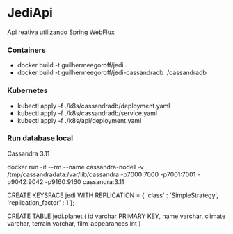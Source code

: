 # JediApi

Api reativa utilizando Spring WebFlux

### Containers

- docker build -t guilhermeegoroff/jedi .
- docker build -t guilhermeegoroff/jedi-cassandradb ./cassandradb

### Kubernetes

- kubectl apply -f ./k8s/cassandradb/deployment.yaml
- kubectl apply -f ./k8s/cassandradb/service.yaml
- kubectl apply -f ./k8s/api/deployment.yaml

### Run database local

Cassandra 3.11

docker run -it --rm --name cassandra-node1 -v /tmp/cassandradata:/var/lib/cassandra -p7000:7000 -p7001:7001 -p9042:9042 -p9160:9160 cassandra:3.11

CREATE KEYSPACE jedi
WITH REPLICATION = {
'class' : 'SimpleStrategy',
'replication_factor' : 1
};

CREATE TABLE jedi.planet (
id varchar PRIMARY KEY,
name varchar,
climate varchar,
terrain varchar,
film_appearances int
)
